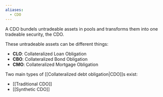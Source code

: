 ```yaml
---
aliases:
  - CDO
---
```

A CDO bundels untradeable assets in pools and transforms them into one tradeable security, the CDO.

These untradeable assets can be different things:
- **CLO**: Collateralized Loan Obligation
- **CBO**: Collateralized Bond Obligation
- **CMO**: Collateralized Mortgage Obligation

Two main types of [[Collateralized debt obligation|CDO]]s exist:
- [[Traditional CDO]]
- [[Synthetic CDO]]
